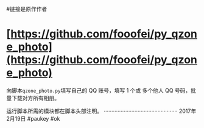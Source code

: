#链接是原作作者
# [https://github.com/fooofei/py_qzone_photo](https://github.com/fooofei/py_qzone_photo) #

向脚本`qzone_photo.py`填写自己的 QQ 账号，填写 1 个或 多个他人 QQ 号码，批量下载对方所有相册。

运行脚本所需的模块都在脚本头部注明。
················································
2017年2月19日
#paukey
#ok